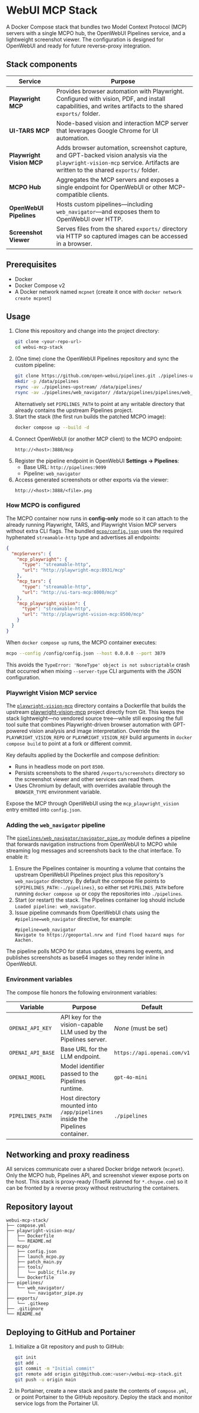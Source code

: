 
# WebUI MCP Stack

A Docker Compose stack that bundles two Model Context Protocol (MCP) servers with a single MCPO hub, the OpenWebUI Pipelines service, and a lightweight screenshot viewer. The configuration is designed for OpenWebUI and ready for future reverse-proxy integration.

## Stack components

| Service | Purpose |
| ------- | ------- |
| **Playwright MCP** | Provides browser automation with Playwright. Configured with vision, PDF, and install capabilities, and writes artifacts to the shared `exports/` folder. |
| **UI-TARS MCP** | Node-based vision and interaction MCP server that leverages Google Chrome for UI automation. |
| **Playwright Vision MCP** | Adds browser automation, screenshot capture, and GPT-backed vision analysis via the `playwright-vision-mcp` service. Artifacts are written to the shared `exports/` folder. |
| **MCPO Hub** | Aggregates the MCP servers and exposes a single endpoint for OpenWebUI or other MCP-compatible clients. |
| **OpenWebUI Pipelines** | Hosts custom pipelines—including `web_navigator`—and exposes them to OpenWebUI over HTTP. |
| **Screenshot Viewer** | Serves files from the shared `exports/` directory via HTTP so captured images can be accessed in a browser. |

## Prerequisites

* Docker
* Docker Compose v2
* A Docker network named `mcpnet` (create it once with `docker network create mcpnet`)

## Usage

1. Clone this repository and change into the project directory:
   ```bash
   git clone <your-repo-url>
   cd webui-mcp-stack
   ```
2. (One time) clone the OpenWebUI Pipelines repository and sync the custom pipeline:
   ```bash
   git clone https://github.com/open-webui/pipelines.git ./pipelines-upstream
   mkdir -p /data/pipelines
   rsync -av ./pipelines-upstream/ /data/pipelines/
   rsync -av ./pipelines/web_navigator/ /data/pipelines/pipelines/web_navigator/
   ```
   Alternatively set `PIPELINES_PATH` to point at any writable directory that already contains the upstream Pipelines project.
3. Start the stack (the first run builds the patched MCPO image):
   ```bash
   docker compose up --build -d
   ```
4. Connect OpenWebUI (or another MCP client) to the MCPO endpoint:
   ```
   http://<host>:3880/mcp
   ```
5. Register the pipeline endpoint in OpenWebUI **Settings → Pipelines**:
   * Base URL: `http://pipelines:9099`
   * Pipeline: `web_navigator`
6. Access generated screenshots or other exports via the viewer:
   ```
   http://<host>:3888/<file>.png
   ```

### How MCPO is configured

The MCPO container now runs in **config-only** mode so it can attach to the already running Playwright, TARS, and Playwright Vision MCP servers without extra CLI flags. The bundled [`mcpo/config.json`](./mcpo/config.json) uses the required hyphenated `streamable-http` type and advertises all endpoints:

```json
{
  "mcpServers": {
    "mcp_playwright": {
      "type": "streamable-http",
      "url": "http://playwright-mcp:8931/mcp"
    },
    "mcp_tars": {
      "type": "streamable-http",
      "url": "http://ui-tars-mcp:8000/mcp"
    },
    "mcp_playwright_vision": {
      "type": "streamable-http",
      "url": "http://playwright-vision-mcp:8500/mcp"
    }
  }
}
```

When `docker compose up` runs, the MCPO container executes:

```bash
mcpo --config /config/config.json --host 0.0.0.0 --port 3879
```

This avoids the `TypeError: 'NoneType' object is not subscriptable` crash that occurred when mixing `--server-type` CLI arguments with the JSON configuration.

### Playwright Vision MCP service

The [`playwright-vision-mcp`](./playwright-vision-mcp) directory contains a Dockerfile that builds the upstream [playwright-vision-mcp](https://github.com/davidkim9/playwright-vision-mcp) project directly from Git. This keeps the stack lightweight—no vendored source tree—while still exposing the full tool suite that combines Playwright-driven browser automation with GPT-powered vision analysis and image interpretation. Override the `PLAYWRIGHT_VISION_REPO` or `PLAYWRIGHT_VISION_REF` build arguments in `docker compose build` to point at a fork or different commit.

Key defaults applied by the Dockerfile and compose definition:

* Runs in headless mode on port `8500`.
* Persists screenshots to the shared `/exports/screenshots` directory so the screenshot viewer and other services can read them.
* Uses Chromium by default, with overrides available through the `BROWSER_TYPE` environment variable.

Expose the MCP through OpenWebUI using the `mcp_playwright_vision` entry emitted into `config.json`.

### Adding the `web_navigator` pipeline

The [`pipelines/web_navigator/navigator_pipe.py`](./pipelines/web_navigator/navigator_pipe.py) module defines a pipeline that forwards navigation instructions from OpenWebUI to MCPO while streaming log messages and screenshots back to the chat interface. To enable it:

1. Ensure the Pipelines container is mounting a volume that contains the upstream OpenWebUI Pipelines project plus this repository's `web_navigator` directory. By default the compose file points to `${PIPELINES_PATH:-./pipelines}`, so either set `PIPELINES_PATH` before running `docker compose up` or copy the repositories into `./pipelines`.
2. Start (or restart) the stack. The Pipelines container log should include `Loaded pipeline: web_navigator`.
3. Issue pipeline commands from OpenWebUI chats using the `#pipeline=web_navigator` directive, for example:
   ```
   #pipeline=web_navigator
   Navigate to https://geoportal.nrw and find flood hazard maps for Aachen.
   ```

The pipeline polls MCPO for status updates, streams log events, and publishes screenshots as base64 images so they render inline in OpenWebUI.

### Environment variables

The compose file honors the following environment variables:

| Variable | Purpose | Default |
| -------- | ------- | ------- |
| `OPENAI_API_KEY` | API key for the vision-capable LLM used by the Pipelines server. | _None_ (must be set) |
| `OPENAI_API_BASE` | Base URL for the LLM endpoint. | `https://api.openai.com/v1` |
| `OPENAI_MODEL` | Model identifier passed to the Pipelines runtime. | `gpt-4o-mini` |
| `PIPELINES_PATH` | Host directory mounted into `/app/pipelines` inside the Pipelines container. | `./pipelines` |

## Networking and proxy readiness

All services communicate over a shared Docker bridge network (`mcpnet`). Only the MCPO hub, Pipelines API, and screenshot viewer expose ports on the host. This stack is proxy-ready (Traefik planned for `*.choype.com`) so it can be fronted by a reverse proxy without restructuring the containers.

## Repository layout

```
webui-mcp-stack/
├── compose.yml
├── playwright-vision-mcp/
│   ├── Dockerfile
│   └── README.md
├── mcpo/
│   ├── config.json
│   ├── launch_mcpo.py
│   ├── patch_main.py
│   ├── tools/
│   │   └── public_file.py
│   └── Dockerfile
├── pipelines/
│   └── web_navigator/
│       └── navigator_pipe.py
├── exports/
│   └── .gitkeep
├── .gitignore
└── README.md
```

## Deploying to GitHub and Portainer

1. Initialize a Git repository and push to GitHub:
   ```bash
   git init
   git add .
   git commit -m "Initial commit"
   git remote add origin git@github.com:<user>/webui-mcp-stack.git
   git push -u origin main
   ```
2. In Portainer, create a new stack and paste the contents of `compose.yml`, or point Portainer to the GitHub repository. Deploy the stack and monitor service logs from the Portainer UI.
